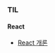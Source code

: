 ### TIL
#### React
- [React 개론](https://github.com/heeJin000/TIL/blob/main/react/%EB%A6%AC%EC%95%A1%ED%8A%B8%EA%B0%9C%EB%A1%A0.md#react)
